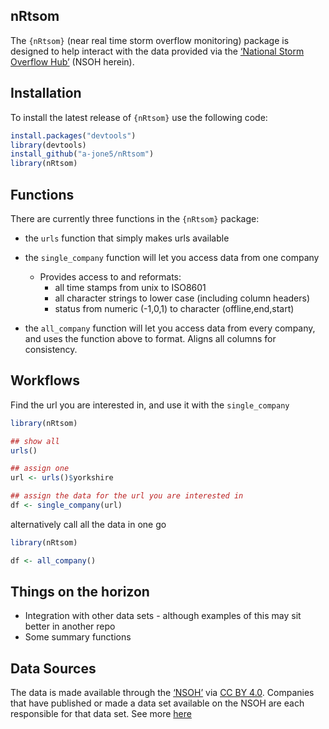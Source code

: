 
## nRtsom

The `{nRtsom}` (near real time storm overflow monitoring) package is designed to 
help interact with the data provided via the  [‘National Storm Overflow Hub’](https://www.streamwaterdata.co.uk/pages/storm-overflows-data)
(NSOH herein). 

## Installation

To install the latest release of `{nRtsom}` use the following code:

``` r
install.packages("devtools")
library(devtools)
install_github("a-jone5/nRtsom")
library(nRtsom)
```

## Functions

There are currently three functions in the `{nRtsom}` package:

- the `urls` function that simply makes urls available

- the `single_company` function will let you access data from one company
    - Provides access to and reformats:
      - all time stamps from unix to ISO8601
      - all character strings to lower case (including column headers)
      - status from numeric (-1,0,1) to character (offline,end,start)

- the `all_company` function will let you access data from every company,
and uses the function above to format. Aligns all columns for consistency.


## Workflows

Find the url you are interested in, and use it with the `single_company`

``` r
library(nRtsom)

## show all
urls()

## assign one
url <- urls()$yorkshire

## assign the data for the url you are interested in 
df <- single_company(url)

```
alternatively call all the data in one go

``` r
library(nRtsom)

df <- all_company()

```

## Things on the horizon

- Integration with other data sets - although examples of this may sit better in another repo
- Some summary functions

## Data Sources

The data is made available through the [‘NSOH’](https://www.streamwaterdata.co.uk/pages/storm-overflows-data) via [CC BY 4.0](https://creativecommons.org/licenses/by/4.0/).
Companies that have published or made a data set available on the NSOH are each responsible for that data set. See more [here](https://www.streamwaterdata.co.uk/pages/the-national-storm-overflow-hub#:~:text=Parties%20that%20have,by%20another%20party)





